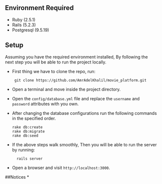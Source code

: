 ## Environment Required

* Ruby (2.5.1)
* Rails (5.2.3)
* Postgresql (9.5.19)

## Setup

Assuming you have the required environment installed, By following the next step you will be able to run the project locally.

* First thing we have to clone the repo, run:
    
       git clone https://github.com/AmrAdelKhalil/movie_platform.git
       
* Open a terminal and move inside the project directory.
* Open the `config/database.yml` file and replace the `username` and `password` attributes with you own.
* After changing the database configurations run the following commands in the specified order.

      rake db:create
      rake db:migrate
      rake db:seed
* If the above steps walk smoothly, Then you will be able to run the server by running:

        rails server
* Open a browser and visit `http://localhost:3000`.


##Notices
*